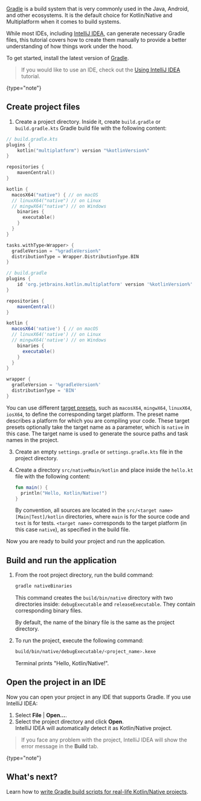 [//]: # (title: Get started with Kotlin/Native using Gradle)

[Gradle](https://gradle.org) is a build system that is very commonly used in the Java, Android, and other ecosystems. It is the default choice for Kotlin/Native and Multiplatform
when it comes to build systems.

While most IDEs, including [IntelliJ IDEA](https://www.jetbrains.com/idea), can generate necessary Gradle files,
this tutorial covers how to create them manually to provide a better understanding of how things work under the hood.

To get started, install the latest version of [Gradle](https://gradle.org/install/).

> If you would like to use an IDE, check out the [Using IntelliJ IDEA](native-get-started.md) tutorial.
> 
{type="note"}

## Create project files

1. Create a project directory. Inside it, create `build.gradle` or `build.gradle.kts` Gradle build file with the following content:

<tabs group="build-script">
<tab title="Kotlin" group-key="kotlin">

   ```kotlin
   // build.gradle.kts
   plugins {
       kotlin("multiplatform") version "%kotlinVersion%"
   }

   repositories {
       mavenCentral()
   }

   kotlin {
     macosX64("native") { // on macOS
     // linuxX64("native") // on Linux
     // mingwX64("native") // on Windows
       binaries {
         executable()
       }
     }
   }

   tasks.withType<Wrapper> {
     gradleVersion = "%gradleVersion%"
     distributionType = Wrapper.DistributionType.BIN
   }
   ```

</tab>
<tab title="Groovy" group-key="groovy">

   ```groovy
   // build.gradle
   plugins {
       id 'org.jetbrains.kotlin.multiplatform' version '%kotlinVersion%'
   }

   repositories {
       mavenCentral()
   }

   kotlin {
     macosX64('native') { // on macOS
     // linuxX64('native') // on Linux
     // mingwX64('native') // on Windows
       binaries {
         executable()
       }
     }
   }

   wrapper {
     gradleVersion = '%gradleVersion%'
     distributionType = 'BIN'
   }
   ```

</tab>
</tabs>

   You can use different [target presets](mpp-supported-platforms.md), such as `macosX64`, `mingwX64`, `linuxX64`, `iosX64`,
   to define the corresponding target platform. The preset name describes a platform for which you are compiling your code.
   These target presets optionally take the target name as a parameter, which is `native` in this case.
   The target name is used to generate the source paths and task names in the project.

3. Create an empty `settings.gradle` or `settings.gradle.kts` file in the project directory.

4. Create a directory `src/nativeMain/kotlin` and place inside the `hello.kt` file with the following content:
   
   ```kotlin
   fun main() {
     println("Hello, Kotlin/Native!")
   }
   ```

   By convention, all sources are located in the `src/<target name>[Main|Test]/kotlin` directories, where `main` is for the source code
   and `test` is for tests. `<target name>` corresponds to the target platform (in this case `native`), as specified in the build file.

Now you are ready to build your project and run the application. 

## Build and run the application

1. From the root project directory, run the build command:

   ```bash
   gradle nativeBinaries
   ```

   This command creates the `build/bin/native` directory with two directories inside: `debugExecutable` and `releaseExecutable`. They contain corresponding binary files.  

   By default, the name of the binary file is the same as the project directory. 

3. To run the project, execute the following command:

   ```bash
   build/bin/native/debugExecutable/<project_name>.kexe
   ```

   Terminal prints "Hello, Kotlin/Native!".

## Open the project in an IDE

Now you can open your project in any IDE that supports Gradle. If you use IntelliJ IDEA:

1. Select **File** | **Open...**.
2. Select the project directory and click **Open**.  
   IntelliJ IDEA will automatically detect it as Kotlin/Native project.

> If you face any problem with the project, IntelliJ IDEA will show the error message in the **Build** tab.
>
{type="note"}

## What's next?

Learn how to [write Gradle build scripts for real-life Kotlin/Native projects](multiplatform-dsl-reference.md).


